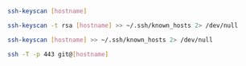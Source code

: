 #

```sh
ssh-keyscan [hostname]
```

```sh
ssh-keyscan -t rsa [hostname] >> ~/.ssh/known_hosts 2> /dev/null
```

```sh
ssh-keyscan [hostname] >> ~/.ssh/known_hosts 2> /dev/null
```

```sh
ssh -T -p 443 git@[hostname]
```
